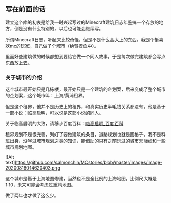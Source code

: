 ## 写在前面的话

建立这个库的初衷是给我一时兴起写过的Minecraft建筑日志年鉴搞一个存放的地方，倒是没有什么特别的，以后也可能会继续写。

所谓Minecraft日志，听起来比较奇怪，但是不是什么高大上的东西。我是个挺喜欢mc的玩家，自己做了个城市（绝赞摸鱼中）。

里面好些建筑做的时候都想到要给它做一个同人故事，于是每次做完建筑都会写点东西放上去。

### 关于城市的介绍

这个城市最开始只是几栋楼，最开始只是一个建筑的企划案，后来变成了整个城市的企划案，这个城市叫：上海/黄浦租界。

但是这个租界，他并不是历史上的租界，和真实历史半毛钱关系都没有，他是基于一部小说：临高启明，可以说是这部小说的同人。

关于临高启明的大致，请移步百度百科：[临高启明_百度百科](https://link.zhihu.com/?target=https%3A//baike.baidu.com/item/%E4%B8%B4%E9%AB%98%E5%90%AF%E6%98%8E/3846640%3Ffr%3Daladdin)

租界规划不是很完善，列好了要做建筑的条目，道路规划也就是画格子，我不是科班出身，没学过城市规划之类的知识，能借助的只有之前玩过的城市天际线和一些城市规划地图。

![Alt text]https://github.com/salmonchin/MCstories/blob/master/images/image-20200816014620403.png

这个城市是基于上海地图修建，当然也不是全比例的上海地图，比例尺大概是1:10，未来可能会考虑过重构地图。

做了两年也才做了这么少。
